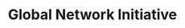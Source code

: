 ---
blog: https://medium.com/global-network-initiative-collection
facebook: https://facebook.com/GlobalNetworkInitiative
logohandle: globalnetworkinitiative
sort: globalnetworkinitiative
title: Global Network Initiative
twitter: https://x.com/thegni
website: https://globalnetworkinitiative.org/
wikipedia: https://en.wikipedia.org/wiki/Global_Network_Initiative
---